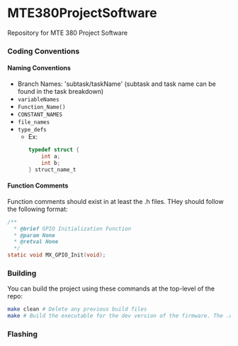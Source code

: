 # MTE380ProjectSoftware
Repository for MTE 380 Project Software 

### ****Coding Conventions****

#### Naming Conventions
- Branch Names: 'subtask/taskName' (subtask and task name can be found in the task breakdown)
-   `variableNames` 
-   `Function_Name()` 
-   `CONSTANT_NAMES` 
-   `file_names` 
-   `type_defs` 
    -   Ex: 
        ```c
        typedef struct {
            int a;
            int b;
        } struct_name_t
        ```


#### Function Comments

Function comments should exist in at least the .h files. THey should follow the following format:
```c
/**
  * @brief GPIO Initialization Function
  * @param None
  * @retval None
  */
static void MX_GPIO_Init(void);
```

### Building

You can build the project using these commands at the top-level of the repo:

```sh
make clean # Delete any previous build files
make # Build the executable for the dev version of the firmware. The .out file should appear in the build directory.
```

### Flashing
